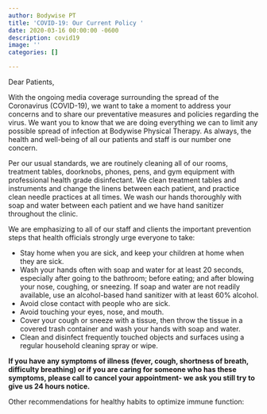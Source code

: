 ```yaml
---
author: Bodywise PT
title: 'COVID-19: Our Current Policy '
date: 2020-03-16 00:00:00 -0600
description: covid19
image: ''
categories: []

---
```

Dear Patients,

With the ongoing media coverage surrounding the spread of the Coronavirus (COVID-19), we want to take a moment to address your concerns and to share our preventative measures and policies regarding the virus. We want you to know that we are doing everything we can to limit any possible spread of infection at Bodywise Physical Therapy. As always, the health and well-being of all our patients and staff is our number one concern.

Per our usual standards, we are routinely cleaning all of our rooms, treatment tables, doorknobs, phones, pens, and gym equipment with professional health grade disinfectant. We clean treatment tables and instruments and change the linens between each patient, and practice clean needle practices at all times. We wash our hands thoroughly with soap and water between each patient and we have hand sanitizer throughout the clinic.

We are emphasizing to all of our staff and clients the important prevention steps that health officials strongly urge everyone to take:

* Stay home when you are sick, and keep your children at home when they are sick.
* Wash your hands often with soap and water for at least 20 seconds, especially after going to the bathroom; before eating; and after blowing your nose, coughing, or sneezing. If soap and water are not readily available, use an alcohol-based hand sanitizer with at least 60% alcohol.
* Avoid close contact with people who are sick.
* Avoid touching your eyes, nose, and mouth.
* Cover your cough or sneeze with a tissue, then throw the tissue in a covered trash container and wash your hands with soap and water.
* Clean and disinfect frequently touched objects and surfaces using a regular household cleaning spray or wipe.

**If you have any symptoms of illness (fever, cough, shortness of breath, difficulty breathing) or if you are caring for someone who has these symptoms, please call to cancel your appointment- we ask you still try to give us 24 hours notice.**

Other recommendations for healthy habits to optimize immune function: